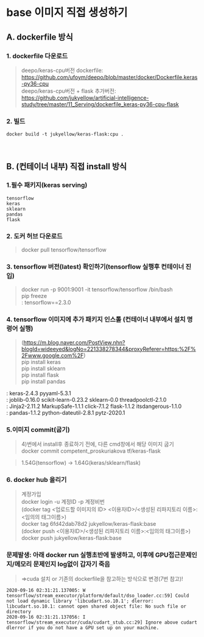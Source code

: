 
# base 이미지 직접 생성하기

## A. dockerfile 방식

### 1. dockerfile 다운로드
> deepo/keras-cpu버전 dockerfile: https://github.com/ufoym/deepo/blob/master/docker/Dockerfile.keras-py36-cpu  
> deepo/keras-cpu버전 + flask 추가버전: https://github.com/jukyellow/artificial-intelligence-study/tree/master/11_Serving/dockerfile_keras-py36-cpu-flask  
### 2. 빌드
```
docker build -t jukyellow/keras-flask:cpu .
```
<br>

## B. (컨테이너 내부) 직접 install 방식

### 1.필수 패키지(keras serving)  
```
tensorflow  
keras
sklearn
pandas  
flask
```

### 2. 도커 허브 다운로드
> docker pull tensorflow/tensorflow

### 3. tensorflow 버전(latest) 확인하기(tensorflow 실행후 컨테이너 진입)
> docker run -p 9001:9001 -it tensorflow/tensorflow /bin/bash  
> pip freeze   
: tensorflow==2.3.0  

### 4. tensorflow 이미지에 추가 패키지 인스톨 (컨테이너 내부에서 설치 명령어 실행)
> (https://m.blog.naver.com/PostView.nhn?blogId=wideeyed&logNo=221338278344&proxyReferer=https:%2F%2Fwww.google.com%2F)  
> pip install keras  
> pip install sklearn  
> pip install flask  
> pip install pandas  

: keras-2.4.3 pyyaml-5.3.1  
: joblib-0.16.0 scikit-learn-0.23.2 sklearn-0.0 threadpoolctl-2.1.0  
: Jinja2-2.11.2 MarkupSafe-1.1.1 click-7.1.2 flask-1.1.2 itsdangerous-1.1.0  
: pandas-1.1.2 python-dateutil-2.8.1 pytz-2020.1  

### 5.이미지 commit(굽기)
> 4)번에서 install후 종료하기 전에, 다른 cmd창에서 해당 이미지 굽기  
> docker commit competent_proskuriakova tf/keras-flask  

> 1.54G(tensorflow) -> 1.64G(keras/sklearn/flask)  

### 6. docker hub 올리기  
> 계정가입  
> docker login -u 계정ID -p 계정비번  
(docker tag <업로드할 이미지의 ID> <이용자ID>/<생성된 리파지토리 이름>:<임의의 태그이름>)  
>  docker tag 6fd42dab78d2 jukyellow/keras-flask:base  
(docker push <이용자ID>/<생성된 리파지토리 이름>:<임의의 태그이름>)  
> docker push jukyellow/keras-flask:base  

### 문제발생: 아래 docker run 실행초반에 발생하고, 이후에 GPU접근문제인지/메모리 문제인지 log없이 갑자기 죽음
> =>cuda 설치 or 기존의 dockerfile을 참고하는 방식으로 변경(7번 참고)!  
```
2020-09-16 02:31:21.137005: W tensorflow/stream_executor/platform/default/dso_loader.cc:59] Could not load dynamic library 'libcudart.so.10.1'; dlerror: libcudart.so.10.1: cannot open shared object file: No such file or directory
2020-09-16 02:31:21.137056: I tensorflow/stream_executor/cuda/cudart_stub.cc:29] Ignore above cudart dlerror if you do not have a GPU set up on your machine.
```
<br>
